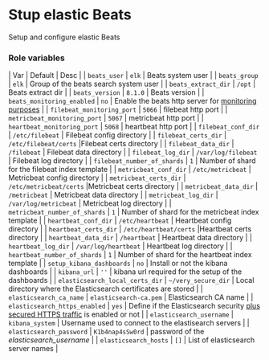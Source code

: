 # Stup elastic Beats

Setup and configure elastic Beats

### Role variables

| Var                              | Default     | Desc |
| `beats_user`                     | `elk`       | Beats system user  |
| `beats_group`                    | `elk`       | Group of the beats search system user  |
| `beats_extract_dir`              | `/opt`       | Beats extract dir   |
| `beats_version`                  | `8.1.0`       | Beats version  |
| `beats_monitoring_enabled`       | `no`       | Enable the beats http server for [monitoring purposes](https://www.elastic.co/guide/en/beats/metricbeat/current/metricbeat-module-beat.html)  |
| `filebeat_monitoring_port`       | `5066`       | filebeat http port  |
| `metricbeat_monitoring_port`     | `5067`       | metricbeat http port  |
| `heartbeat_monitoring_port`      | `5068`       | heartbeat http port  |
| `filebeat_conf_dir`              | `/etc/filebeat`       | Filebeat config directory  |
| `filebeat_certs_dir`             | `/etc/filebeat/certs`       |Filebeat certs directory  |
| `filebeat_data_dir`              | `/filebeat`       | Filebeat data directory  |
| `filebeat_log_dir`               | `/var/log/filebeat`       | Filebeat log directory  |
| `filebeat_number_of_shards`      | `1`       | Number of shard for the filebeat index template  |
| `metricbeat_conf_dir`            | `/etc/metricbeat`       | Metricbeat config directory  |
| `metricbeat_certs_dir`           | `/etc/metricbeat/certs`       |Metricbeat certs directory  |
| `metricbeat_data_dir`            | `/metricbeat`       | Metricbeat data directory  |
| `metricbeat_log_dir`             | `/var/log/metricbeat`       | Metricbeat log directory  |
| `metricbeat_number_of_shards`    | `1`       | Number of shard for the metricbeat index template  |
| `heartbeat_conf_dir`             | `/etc/heartbeat`       | Heartbeat config directory  |
| `heartbeat_certs_dir`            | `/etc/heartbeat/certs`       |Heartbeat certs directory  |
| `heartbeat_data_dir`             | `/heartbeat`       | Heartbeat data directory  |
| `heartbeat_log_dir`              | `/var/log/heartbeat`       | Heartbeat log directory  |
| `heartbeat_number_of_shards`     | `1`       | Number of shard for the heartbeat index template  |
| `setup_kibana_dashboards`        | `no`       | Install or not the kibana dashboards  |
| `kibana_url`                     | `''`       | kibana url required for the setup of the dashboards  |
| `elasticsearch_local_certs_dir`  | `~/very_secure_dir`       | Local directory where the Elasticsearch certificates are stored  |
| `elasticsearch_ca_name`          | `elasticsearch-ca.pem`       | Elasticsearch CA name  |
| `elasticsearch_https_enabled`    | `yes`       | Define if the Elasticsearch security [plus secured HTTPS traffic](https://www.elastic.co/guide/en/elasticsearch/reference/current/security-basic-setup-https.html) is enabled or not  |
| `elasticsearch_username`         | `kibana_system`       | Username used to connect to the elastisearch servers  |
| `elasticsearch_password`         | `K1b4nap4sSw0rd`       | password of the *elasticsearch_username*  |
| `elasticsearch_hosts`            | `[]`       | List of elasticsearch server names  |



